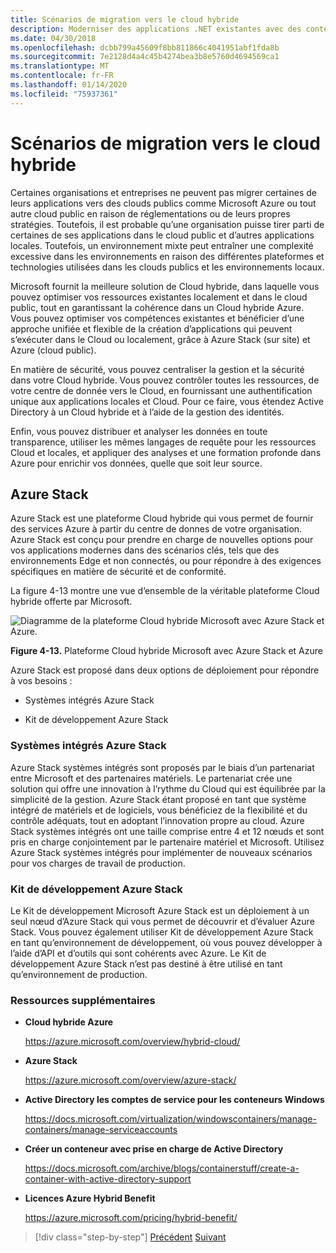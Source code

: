 ```yaml
---
title: Scénarios de migration vers le cloud hybride
description: Moderniser des applications .NET existantes avec des conteneurs Cloud et Windows Azure | Migrer vers des scénarios de Cloud hybride
ms.date: 04/30/2018
ms.openlocfilehash: dcbb799a45609f8bb811866c4041951abf1fda8b
ms.sourcegitcommit: 7e2128d4a4c45b4274bea3b8e5760d4694569ca1
ms.translationtype: MT
ms.contentlocale: fr-FR
ms.lasthandoff: 01/14/2020
ms.locfileid: "75937361"
---
```

# <a name="migrate-to-hybrid-cloud-scenarios"></a>Scénarios de migration vers le cloud hybride

Certaines organisations et entreprises ne peuvent pas migrer certaines de leurs applications vers des clouds publics comme Microsoft Azure ou tout autre cloud public en raison de réglementations ou de leurs propres stratégies. Toutefois, il est probable qu’une organisation puisse tirer parti de certaines de ses applications dans le cloud public et d’autres applications locales. Toutefois, un environnement mixte peut entraîner une complexité excessive dans les environnements en raison des différentes plateformes et technologies utilisées dans les clouds publics et les environnements locaux.

Microsoft fournit la meilleure solution de Cloud hybride, dans laquelle vous pouvez optimiser vos ressources existantes localement et dans le cloud public, tout en garantissant la cohérence dans un Cloud hybride Azure. Vous pouvez optimiser vos compétences existantes et bénéficier d’une approche unifiée et flexible de la création d’applications qui peuvent s’exécuter dans le Cloud ou localement, grâce à Azure Stack (sur site) et Azure (cloud public).

En matière de sécurité, vous pouvez centraliser la gestion et la sécurité dans votre Cloud hybride. Vous pouvez contrôler toutes les ressources, de votre centre de donnée vers le Cloud, en fournissant une authentification unique aux applications locales et Cloud. Pour ce faire, vous étendez Active Directory à un Cloud hybride et à l’aide de la gestion des identités.

Enfin, vous pouvez distribuer et analyser les données en toute transparence, utiliser les mêmes langages de requête pour les ressources Cloud et locales, et appliquer des analyses et une formation profonde dans Azure pour enrichir vos données, quelle que soit leur source.

## <a name="azure-stack"></a>Azure Stack

Azure Stack est une plateforme Cloud hybride qui vous permet de fournir des services Azure à partir du centre de donnes de votre organisation. Azure Stack est conçu pour prendre en charge de nouvelles options pour vos applications modernes dans des scénarios clés, tels que des environnements Edge et non connectés, ou pour répondre à des exigences spécifiques en matière de sécurité et de conformité.

La figure 4-13 montre une vue d’ensemble de la véritable plateforme Cloud hybride offerte par Microsoft.

![Diagramme de la plateforme Cloud hybride Microsoft avec Azure Stack et Azure.](./media/migrate-to-hybrid-cloud-scenarios/microsoft-hybrid-cloud-platform.png)

**Figure 4-13.** Plateforme Cloud hybride Microsoft avec Azure Stack et Azure

Azure Stack est proposé dans deux options de déploiement pour répondre à vos besoins :

- Systèmes intégrés Azure Stack

- Kit de développement Azure Stack

### <a name="azure-stack-integrated-systems"></a>Systèmes intégrés Azure Stack

Azure Stack systèmes intégrés sont proposés par le biais d’un partenariat entre Microsoft et des partenaires matériels. Le partenariat crée une solution qui offre une innovation à l’rythme du Cloud qui est équilibrée par la simplicité de la gestion. Azure Stack étant proposé en tant que système intégré de matériels et de logiciels, vous bénéficiez de la flexibilité et du contrôle adéquats, tout en adoptant l’innovation propre au cloud. Azure Stack systèmes intégrés ont une taille comprise entre 4 et 12 nœuds et sont pris en charge conjointement par le partenaire matériel et Microsoft. Utilisez Azure Stack systèmes intégrés pour implémenter de nouveaux scénarios pour vos charges de travail de production.

### <a name="azure-stack-development-kit"></a>Kit de développement Azure Stack

Le Kit de développement Microsoft Azure Stack est un déploiement à un seul nœud d’Azure Stack qui vous permet de découvrir et d’évaluer Azure Stack. Vous pouvez également utiliser Kit de développement Azure Stack en tant qu’environnement de développement, où vous pouvez développer à l’aide d’API et d’outils qui sont cohérents avec Azure. Le Kit de développement Azure Stack n’est pas destiné à être utilisé en tant qu’environnement de production.

### <a name="additional-resources"></a>Ressources supplémentaires

- **Cloud hybride Azure**

    <https://azure.microsoft.com/overview/hybrid-cloud/>

- **Azure Stack**

    <https://azure.microsoft.com/overview/azure-stack/>

- **Active Directory les comptes de service pour les conteneurs Windows**

    <https://docs.microsoft.com/virtualization/windowscontainers/manage-containers/manage-serviceaccounts>

- **Créer un conteneur avec prise en charge de Active Directory**

    <https://docs.microsoft.com/archive/blogs/containerstuff/create-a-container-with-active-directory-support>

- **Licences Azure Hybrid Benefit**

    <https://azure.microsoft.com/pricing/hybrid-benefit/>

>[!div class="step-by-step"]
>[Précédent](life-cycle-ci-cd-pipelines-devops-tools.md)
>[Suivant](../walkthroughs-technical-get-started-overview.md)
